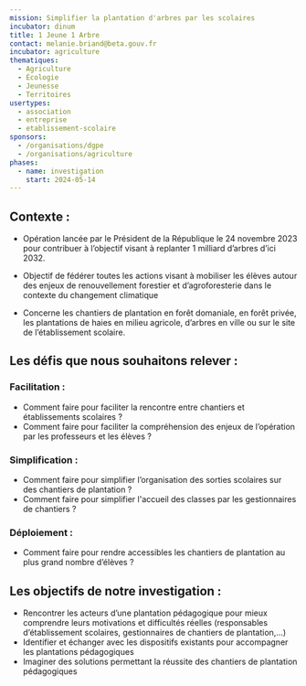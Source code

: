 ```yaml
---
mission: Simplifier la plantation d'arbres par les scolaires
incubator: dinum
title: 1 Jeune 1 Arbre
contact: melanie.briand@beta.gouv.fr
incubator: agriculture
thematiques:
  - Agriculture
  - Écologie
  - Jeunesse
  - Territoires
usertypes:
  - association
  - entreprise
  - etablissement-scolaire
sponsors:
  - /organisations/dgpe
  - /organisations/agriculture
phases:
  - name: investigation
    start: 2024-05-14
---
```

## Contexte :

* Opération lancée par le Président de la République le 24 novembre 2023 pour contribuer
à l’objectif visant à replanter 1 milliard d’arbres d’ici 2032.

* Objectif de fédérer toutes les actions visant à mobiliser les élèves autour des enjeux de
renouvellement forestier et d’agroforesterie dans le contexte du changement climatique

* Concerne les chantiers de plantation en forêt domaniale, en forêt privée,
les plantations de haies en milieu agricole, d’arbres en ville ou sur le site de
l’établissement scolaire.

## Les défis que nous souhaitons relever :

### Facilitation :
* Comment faire pour faciliter la rencontre entre chantiers et établissements
scolaires ?
* Comment faire pour faciliter la compréhension des enjeux de l’opération par les
professeurs et les élèves ?

### Simplification : 
* Comment faire pour simplifier l’organisation des sorties scolaires sur des
chantiers de plantation ?
* Comment faire pour simplifier l'accueil des classes par les gestionnaires de
chantiers ?

### Déploiement : 
* Comment faire pour rendre accessibles les chantiers de plantation au plus grand
nombre d’élèves ?

## Les objectifs de notre investigation : 

 * Rencontrer les acteurs d’une plantation pédagogique pour mieux comprendre leurs
motivations et difficultés réelles (responsables d’établissement scolaires, gestionnaires
de chantiers de plantation,...)
* Identifier et échanger avec les dispositifs existants pour accompagner les plantations
pédagogiques
* Imaginer des solutions permettant la réussite des chantiers de plantation pédagogiques
